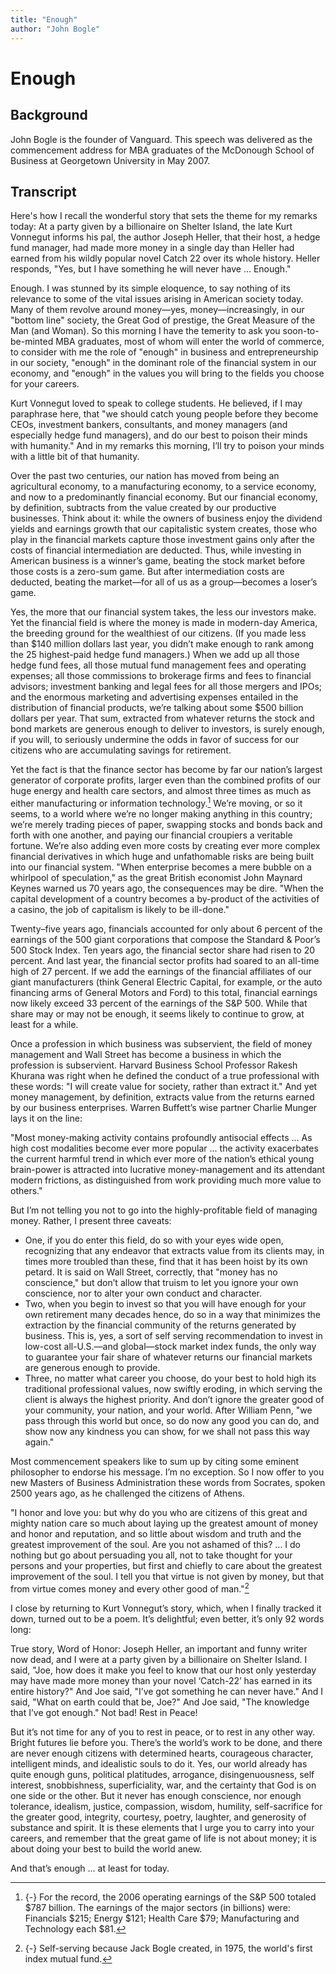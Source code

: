 ```yaml
---
title: "Enough"
author: "John Bogle"
---
```

# Enough

## Background

John Bogle is the founder of Vanguard. This speech was delivered as the commencement address for MBA graduates of the McDonough School of Business at Georgetown University in May 2007.

## Transcript

Here's how I recall the wonderful story that sets the theme for my remarks today: At a party given by a billionaire on Shelter Island, the late Kurt Vonnegut informs his pal, the author Joseph Heller, that their host, a hedge fund manager, had made more money in a single day than Heller had earned from his wildly popular novel Catch 22 over its whole history. Heller responds, "Yes, but I have something he will never have ... Enough."

Enough. I was stunned by its simple eloquence, to say nothing of its relevance to some of the vital issues arising in American society today. Many of them revolve around money—yes, money—increasingly, in our "bottom line" society, the Great God of prestige, the Great Measure of the Man (and Woman). So this morning I have the temerity to ask you soon-to-be-minted MBA graduates, most of whom will enter the world of commerce, to consider with me the role of "enough" in business and entrepreneurship in our society, "enough" in the dominant role of the financial system in our economy, and "enough" in the values you will bring to the fields you choose for your careers.

Kurt Vonnegut loved to speak to college students. He believed, if I may paraphrase here, that "we should catch young people before they become CEOs, investment bankers, consultants, and money managers (and especially hedge fund managers), and do our best to poison their minds with humanity." And in my remarks this morning, I’ll try to poison your minds with a little bit of that humanity.

Over the past two centuries, our nation has moved from being an agricultural economy, to a manufacturing economy, to a service economy, and now to a predominantly financial economy. But our financial economy, by definition, subtracts from the value created by our productive businesses. Think about it: while the owners of business enjoy the dividend yields and earnings growth that our capitalistic system creates, those who play in the financial markets capture those investment gains only after the costs of financial intermediation are deducted. Thus, while investing in American business is a winner’s game, beating the stock market before those costs is a zero-sum game. But after intermediation costs are deducted, beating the market—for all of us as a group—becomes a loser’s game.

Yes, the more that our financial system takes, the less our investors make. Yet the financial field is where the money is made in modern-day America, the breeding ground for the wealthiest of our citizens. (If you made less than $140 million dollars last year, you didn’t make enough to rank among the 25 highest-paid hedge fund managers.) When we add up all those hedge fund fees, all those mutual fund management fees and operating expenses; all those commissions to brokerage firms and fees to financial advisors; investment banking and legal fees for all those mergers and IPOs; and the enormous marketing and advertising expenses entailed in the distribution of financial products, we’re talking about some $500 billion dollars per year. That sum, extracted from whatever returns the stock and bond markets are generous enough to deliver to investors, is surely enough, if you will, to seriously undermine the odds in favor of success for our citizens who are accumulating savings for retirement.

Yet the fact is that the finance sector has become by far our nation’s largest generator of corporate profits, larger even than the combined profits of our huge energy and health care sectors, and almost three times as much as either manufacturing or information technology.[^earnings] We’re moving, or so it seems, to a world where we’re no longer making anything in this country; we’re merely trading pieces of paper, swapping stocks and bonds back and forth with one another, and paying our financial croupiers a veritable fortune. We’re also adding even more costs by creating ever more complex financial derivatives in which huge and unfathomable risks are being built into our financial system. "When enterprise becomes a mere bubble on a whirlpool of speculation," as the great British economist John Maynard Keynes warned us 70 years ago, the consequences may be dire. "When the capital development of a country becomes a by-product of the activities of a casino, the job of capitalism is likely to be ill-done."

Twenty–five years ago, financials accounted for only about 6 percent of the earnings of the 500 giant corporations that compose the Standard & Poor’s 500 Stock Index. Ten years ago, the financial sector share had risen to 20 percent. And last year, the financial sector profits had soared to an all-time high of 27 percent. If we add the earnings of the financial affiliates of our giant manufacturers (think General Electric Capital, for example, or the auto financing arms of General Motors and Ford) to this total, financial earnings now likely exceed 33 percent of the earnings of the S&P 500. While that share may or may not be enough, it seems likely to continue to grow, at least for a while.

Once a profession in which business was subservient, the field of money management and Wall Street has become a business in which the profession is subservient. Harvard Business School Professor Rakesh Khurana was right when he defined the conduct of a true professional with these words: "I will create value for society, rather than extract it." And yet money management, by definition, extracts value from the returns earned by our business enterprises. Warren Buffett’s wise partner Charlie Munger lays it on the line:

"Most money-making activity contains profoundly antisocial effects ... As high cost modalities become ever more popular ... the activity exacerbates the current harmful trend in which ever more of the nation’s ethical young brain-power is attracted into lucrative money-management and its attendant modern frictions, as distinguished from work providing much more value to others."

But I’m not telling you not to go into the highly-profitable field of managing money. Rather, I present three caveats:

- One, if you do enter this field, do so with your eyes wide open, recognizing that any endeavor that extracts value from its clients may, in times more troubled than these, find that it has been hoist by its own petard. It is said on Wall Street, correctly, that "money has no conscience," but don’t allow that truism to let you ignore your own conscience, nor to alter your own conduct and character.
- Two, when you begin to invest so that you will have enough for your own retirement many decades hence, do so in a way that minimizes the extraction by the financial community of the returns generated by business. This is, yes, a sort of self serving recommendation to invest in low-cost all-U.S.—and global—stock market index funds, the only way to guarantee your fair share of whatever returns our financial markets are generous enough to provide.
- Three, no matter what career you choose, do your best to hold high its traditional professional values, now swiftly eroding, in which serving the client is always the highest priority. And don’t ignore the greater good of your community, your nation, and your world. After William Penn, "we pass through this world but once, so do now any good you can do, and show now any kindness you can show, for we shall not pass this way again."

Most commencement speakers like to sum up by citing some eminent philosopher to endorse his message. I’m no exception. So I now offer to you new Masters of Business Administration these words from Socrates, spoken 2500 years ago, as he challenged the citizens of Athens.

"I honor and love you: but why do you who are citizens of this great and mighty nation care so much about laying up the greatest amount of money and honor and reputation, and so little about wisdom and truth and the greatest improvement of the soul. Are you not ashamed of this? ... I do nothing but go about persuading you all, not to take thought for your persons and your properties, but first and chiefly to care about the greatest improvement of the soul. I tell you that virtue is not given by money, but that from virtue comes money and every other good of man."[^self-serving]

I close by returning to Kurt Vonnegut’s story, which, when I finally tracked it down, turned out to be a poem. It’s delightful; even better, it’s only 92 words long:

True story, Word of Honor:
Joseph Heller, an important and funny writer
now dead,
and I were at a party given by a billionaire
on Shelter Island.
I said, "Joe, how does it make you feel
to know that our host only yesterday
may have made more money
than your novel ‘Catch-22’
has earned in its entire history?"
And Joe said, "I’ve got something he can never have."
And I said, "What on earth could that be, Joe?"
And Joe said, "The knowledge that I’ve got enough."
Not bad! Rest in Peace!

But it’s not time for any of you to rest in peace, or to rest in any other way. Bright futures lie before you. There’s the world’s work to be done, and there are never enough citizens with determined hearts, courageous character, intelligent minds, and idealistic souls to do it. Yes, our world already has quite enough guns, political platitudes, arrogance, disingenuousness, self interest, snobbishness, superficiality, war, and the certainty that God is on one side or the other. But it never has enough conscience, nor enough tolerance, idealism, justice, compassion, wisdom, humility, self-sacrifice for the greater good, integrity, courtesy, poetry, laughter, and generosity of substance and spirit. It is these elements that I urge you to carry into your careers, and remember that the great game of life is not about money; it is about doing your best to build the world anew.

And that’s enough ... at least for today.

[^earnings]: {-} For the record, the 2006 operating earnings of the S&P 500 totaled $787 billion. The earnings of the major sectors (in billions) were: Financials $215; Energy $121; Health Care $79; Manufacturing and Technology each $81.
[^self-serving]: {-} Self-serving because Jack Bogle created, in 1975, the world's first index mutual fund.
